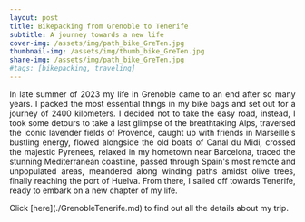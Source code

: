 ```yaml
---
layout: post
title: Bikepacking from Grenoble to Tenerife
subtitle: A journey towards a new life
cover-img: /assets/img/path_bike_GreTen.jpg
thumbnail-img: /assets/img/thumb_bike_GreTen.jpg
share-img: /assets/img/path_bike_GreTen.jpg
#tags: [bikepacking, traveling]
---
```


<p align="justify">  In late summer of 2023 my life in Grenoble came to an end after so many years. I packed the most essential things in my bike bags and set out for a journey of 2400 kilometers. I decided not to take the easy road, instead, I took some detours to take a last glimpse of the breathtaking Alps, traversed the iconic lavender fields of Provence, caught up with friends in Marseille's bustling energy, flowed alongside the old boats of Canal du Midi, crossed the majestic Pyrenees, relaxed in my hometown near Barcelona, traced the stunning Mediterranean coastline, passed through Spain's most remote and unpopulated areas, meandered along winding paths amidst olive trees, finally reaching the port of Huelva. From there, I sailed off towards Tenerife, ready to embark on a new chapter of my life.</p> Click [here](./GrenobleTenerife.md) to find out all the details about my trip.
